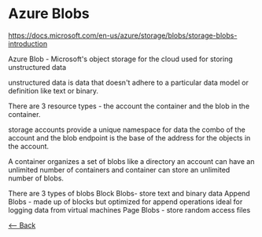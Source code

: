 # Azure Blobs

https://docs.microsoft.com/en-us/azure/storage/blobs/storage-blobs-introduction

Azure Blob - Microsoft's object storage for the cloud used for storing unstructured data 

unstructured data is data that doesn't adhere to a particular data model or definition like text or binary.

There are 3 resource types - the account the container and the blob in the container.

storage accounts provide a unique namespace for data  the combo of the account and the blob endpoint is the base of the address for the objects in the account.

A container organizes a set of blobs like a directory an account can have an unlimited number of containers and container can store an unlimited number of blobs.

There are 3 types of blobs
Block Blobs- store text and binary data
Append Blobs - made up of blocks but optimized for append operations ideal for logging data from virtual machines
Page Blobs - store random access files 

 


 




[<-- Back](README.md)